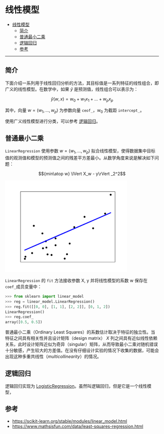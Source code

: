 # 线性模型

- [线性模型](#线性模型)
  - [简介](#简介)
  - [普通最小二乘](#普通最小二乘)
  - [逻辑回归](#逻辑回归)
  - [参考](#参考)

***

## 简介

下面介绍一系列用于线性回归分析的方法，其目标值是一系列特征的线性组合，即广义的线性模型。在数学中，如果 $\hat{y}$ 是预测值，线性组合可以表示为：

$$\hat{y}(w,x)=w_0+w_1x_1+...+w_px_p$$

其中，向量 $w=(w_1,...,w_p)$ 为参数向量 `ceof_`，$w_0$ 为截距 `intercept_`。

使用广义线性模型进行分类，可以参考 [逻辑回归](#逻辑回归)。

## 普通最小二乘

`LinearRegression` 使用参数 $w=(w_1,...,w_p)$ 拟合线性模型，使得数据集中目标值的观测值和模型的预测值之间的残差平方差最小。从数学角度来说是解决如下问题：

$${min\atop w} \lVert X_w - y\rVert _2^2$$

<img src="images/2021-07-26-11-08-50.png" width="400">

`LinearRegression` 的 `fit` 方法接收参数 X, y 并将线性模型的系数 w 保存在 `coef_`成员变量中：

```py
>>> from sklearn import linear_model
>>> reg = linear_model.LinearRegression()
>>> reg.fit([[0, 0], [1, 1], [2, 2]], [0, 1, 2])
LinearRegression()
>>> reg.coef_
array([0.5, 0.5])
```

普通最小二乘（Ordinary Least Squares）的系数估计取决于特征的独立性。当特征之间具有相关性并且设计矩阵（design matrix） $X$ 列之间具有近似线性依赖关系，此时设计矩阵近似为奇异（singular）矩阵，从而导致最小二乘对随机错误十分敏感，产生较大的方差值。在没有仔细设计实验的情况下收集的数据，可能会出现这种多重共线性（*multicollinearity*）的情况。

## 逻辑回归

逻辑回归实现为 [LogisticRegression](https://scikit-learn.org/stable/modules/generated/sklearn.linear_model.LogisticRegression.html)。虽然叫逻辑回归，但是它是一个线性模型，

## 参考

- https://scikit-learn.org/stable/modules/linear_model.html
- https://www.mathsisfun.com/data/least-squares-regression.html
